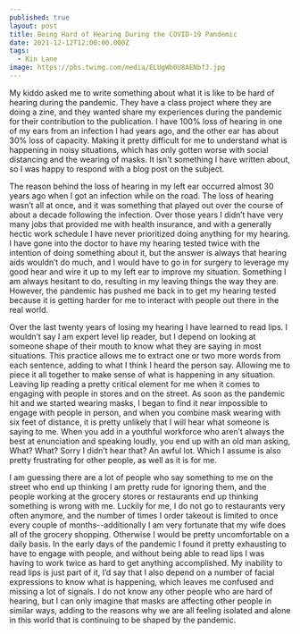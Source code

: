 ```yaml
---
published: true
layout: post
title: Being Hard of Hearing During the COVID-19 Pandemic
date: 2021-12-12T12:00:00.000Z
tags:
  - Kin Lane
image: https://pbs.twimg.com/media/ELUgWb0U8AENbfJ.jpg
---
```

My kiddo asked me to write something about what it is like to be hard of hearing during the pandemic. They have a class project where they are doing a zine, and they wanted share my experiences during the pandemic for their contribution to the publication. I have 100% loss of hearing in one of my ears from an infection I had years ago, and the other ear has about 30% loss of capacity. Making it pretty difficult for me to understand what is happening in noisy situations, which has only gotten worse with social distancing and the wearing of masks. It isn't something I have written about, so I was happy to respond with a blog post on the subject.

The reason behind the loss of hearing in my left ear occurred almost 30 years ago when I got an infection while on the road. The loss of hearing wasn’t all at once, and it was something that played out over the course of about a decade following the infection. Over those years I didn’t have very many jobs that provided me with health insurance, and with a generally hectic work schedule I have never prioritized doing anything for my hearing. I have gone into the doctor to have my hearing tested twice with the intention of doing something about it, but the answer is always that hearing aids wouldn’t do much, and I would have to go in for surgery to leverage my good hear and wire it up to my left ear to improve my situation. Something I am always hesitant to do, resulting in my leaving things the way they are. However, the pandemic has pushed me back in to get my hearing tested because it is getting harder for me to interact with people out there in the real world.

Over the last twenty years of losing my hearing I have learned to read lips. I wouldn’t say I am expert level lip reader, but I depend on looking at someone shape of their mouth to know what they are saying in most situations. This practice allows me to extract one or two more words from each sentence, adding to what I think I heard the person say. Allowing me to piece it all together to make sense of what is happening in any situation. Leaving lip reading a pretty critical element for me when it comes to engaging with people in stores and on the street. As soon as the pandemic hit and we started wearing masks, I began to find it near impossible to engage with people in person, and when you combine mask wearing with six feet of distance, it is pretty unlikely that I will hear what someone is saying to me. When you add in a youthful workforce who aren’t always the best at enunciation and speaking loudly, you end up with an old man asking, What? What? Sorry I didn’t hear that? An awful lot. Which I assume is also pretty frustrating for other people, as well as it is for me.

I am guessing there are a lot of people who say something to me on the street who end up thinking I am pretty rude for ignoring them, and the people working at the grocery stores or restaurants end up thinking something is wrong with me. Luckily for me, I do not go to restaurants very often anymore, and the number of times I order takeout is limited to once every couple of months--additionally I am very fortunate that my wife does all of the grocery shopping. Otherwise I would be pretty uncomfortable on a daily basis. In the early days of the pandemic I found it pretty exhausting to have to engage with people, and without being able to read lips I was having to work twice as hard to get anything accomplished. My inability to read lips is just part of it, I’d say that I also depend on a number of facial expressions to know what is happening, which leaves me confused and missing a lot of signals. I do not know any other people who are hard of hearing, but I can only imagine that masks are affecting other people in similar ways, adding to the reasons why we are all feeling isolated and alone in this world that is continuing to be shaped by the pandemic.